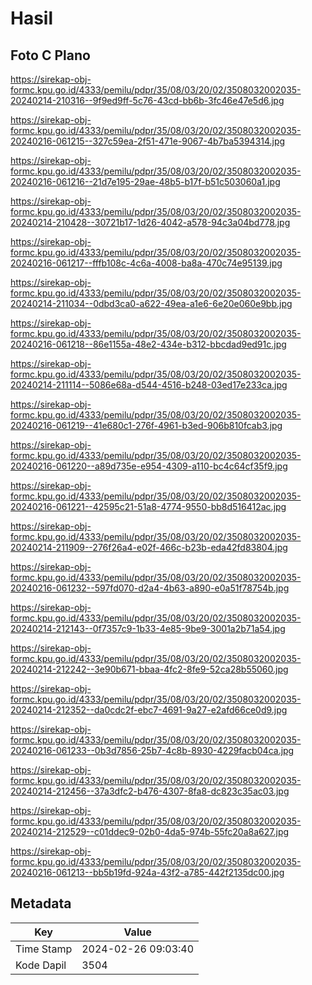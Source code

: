 # Hasil

## Foto C Plano

https://sirekap-obj-formc.kpu.go.id/4333/pemilu/pdpr/35/08/03/20/02/3508032002035-20240214-210316--9f9ed9ff-5c76-43cd-bb6b-3fc46e47e5d6.jpg

https://sirekap-obj-formc.kpu.go.id/4333/pemilu/pdpr/35/08/03/20/02/3508032002035-20240216-061215--327c59ea-2f51-471e-9067-4b7ba5394314.jpg

https://sirekap-obj-formc.kpu.go.id/4333/pemilu/pdpr/35/08/03/20/02/3508032002035-20240216-061216--21d7e195-29ae-48b5-b17f-b51c503060a1.jpg

https://sirekap-obj-formc.kpu.go.id/4333/pemilu/pdpr/35/08/03/20/02/3508032002035-20240214-210428--30721b17-1d26-4042-a578-94c3a04bd778.jpg

https://sirekap-obj-formc.kpu.go.id/4333/pemilu/pdpr/35/08/03/20/02/3508032002035-20240216-061217--fffb108c-4c6a-4008-ba8a-470c74e95139.jpg

https://sirekap-obj-formc.kpu.go.id/4333/pemilu/pdpr/35/08/03/20/02/3508032002035-20240214-211034--0dbd3ca0-a622-49ea-a1e6-6e20e060e9bb.jpg

https://sirekap-obj-formc.kpu.go.id/4333/pemilu/pdpr/35/08/03/20/02/3508032002035-20240216-061218--86e1155a-48e2-434e-b312-bbcdad9ed91c.jpg

https://sirekap-obj-formc.kpu.go.id/4333/pemilu/pdpr/35/08/03/20/02/3508032002035-20240214-211114--5086e68a-d544-4516-b248-03ed17e233ca.jpg

https://sirekap-obj-formc.kpu.go.id/4333/pemilu/pdpr/35/08/03/20/02/3508032002035-20240216-061219--41e680c1-276f-4961-b3ed-906b810fcab3.jpg

https://sirekap-obj-formc.kpu.go.id/4333/pemilu/pdpr/35/08/03/20/02/3508032002035-20240216-061220--a89d735e-e954-4309-a110-bc4c64cf35f9.jpg

https://sirekap-obj-formc.kpu.go.id/4333/pemilu/pdpr/35/08/03/20/02/3508032002035-20240216-061221--42595c21-51a8-4774-9550-bb8d516412ac.jpg

https://sirekap-obj-formc.kpu.go.id/4333/pemilu/pdpr/35/08/03/20/02/3508032002035-20240214-211909--276f26a4-e02f-466c-b23b-eda42fd83804.jpg

https://sirekap-obj-formc.kpu.go.id/4333/pemilu/pdpr/35/08/03/20/02/3508032002035-20240216-061232--597fd070-d2a4-4b63-a890-e0a51f78754b.jpg

https://sirekap-obj-formc.kpu.go.id/4333/pemilu/pdpr/35/08/03/20/02/3508032002035-20240214-212143--0f7357c9-1b33-4e85-9be9-3001a2b71a54.jpg

https://sirekap-obj-formc.kpu.go.id/4333/pemilu/pdpr/35/08/03/20/02/3508032002035-20240214-212242--3e90b671-bbaa-4fc2-8fe9-52ca28b55060.jpg

https://sirekap-obj-formc.kpu.go.id/4333/pemilu/pdpr/35/08/03/20/02/3508032002035-20240214-212352--da0cdc2f-ebc7-4691-9a27-e2afd66ce0d9.jpg

https://sirekap-obj-formc.kpu.go.id/4333/pemilu/pdpr/35/08/03/20/02/3508032002035-20240216-061233--0b3d7856-25b7-4c8b-8930-4229facb04ca.jpg

https://sirekap-obj-formc.kpu.go.id/4333/pemilu/pdpr/35/08/03/20/02/3508032002035-20240214-212456--37a3dfc2-b476-4307-8fa8-dc823c35ac03.jpg

https://sirekap-obj-formc.kpu.go.id/4333/pemilu/pdpr/35/08/03/20/02/3508032002035-20240214-212529--c01ddec9-02b0-4da5-974b-55fc20a8a627.jpg

https://sirekap-obj-formc.kpu.go.id/4333/pemilu/pdpr/35/08/03/20/02/3508032002035-20240216-061213--bb5b19fd-924a-43f2-a785-442f2135dc00.jpg


## Metadata

| Key        | Value               |
| ---------- | ------------------- |
| Time Stamp | 2024-02-26 09:03:40 |
| Kode Dapil | 3504                |



